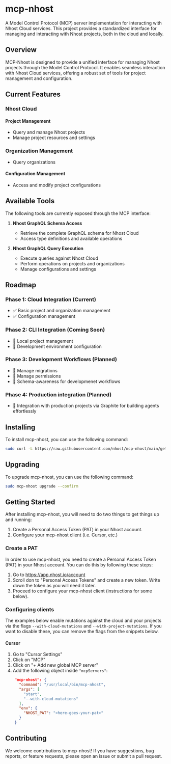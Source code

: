# mcp-nhost

A Model Control Protocol (MCP) server implementation for interacting with Nhost Cloud services. This project provides a standardized interface for managing and interacting with Nhost projects, both in the cloud and locally.

## Overview

MCP-Nhost is designed to provide a unified interface for managing Nhost projects through the Model Control Protocol. It enables seamless interaction with Nhost Cloud services, offering a robust set of tools for project management and configuration.

## Current Features

### Nhost Cloud

#### Project Management
- Query and manage Nhost projects
- Manage project resources and settings

### Organization Management
- Query organizations

#### Configuration Management
- Access and modify project configurations

## Available Tools

The following tools are currently exposed through the MCP interface:

1. **Nhost GraphQL Schema Access**
   - Retrieve the complete GraphQL schema for Nhost Cloud
   - Access type definitions and available operations

2. **Nhost GraphQL Query Execution**
   - Execute queries against Nhost Cloud
   - Perform operations on projects and organizations
   - Manage configurations and settings

## Roadmap

### Phase 1: Cloud Integration (Current)
- ✅ Basic project and organization management
- ✅ Configuration management

### Phase 2: CLI Integration (Coming Soon)
- 🔄 Local project management
- 🔄 Development environment configuration

### Phase 3: Development Workflows (Planned)
- 🔄 Manage migrations
- 🔄 Manage permissions
- 🔄 Schema-awareness for developmenet workflows

### Phase 4: Production integration (Planned)
- 🔄 Integration with production projects via Graphite for building agents effortlessly


## Installing

To install mcp-nhost, you can use the following command:

```bash
sudo curl -L https://raw.githubusercontent.com/nhost/mcp-nhost/main/get.sh | bash
```

## Upgrading

To upgrade mcp-nhost, you can use the following command:

```bash
sudo mcp-nhost upgrade --confirm
```

## Getting Started

After installing mcp-nhost, you will need to do two things to get things up and running:

1. Create a Personal Access Token (PAT) in your Nhost account.
2. Configure your mcp-nhost client (i.e. Cursor, etc.)

### Create a PAT

In order to use mcp-nhost, you need to create a Personal Access Token (PAT) in your Nhost account. You can do this by following these steps:

1. Go to https://app.nhost.io/account
2. Scroll don to "Personal Access Tokens" and create a new token. Write down the token as you will need it later.
3. Proceed to configure your mcp-nhost client (instructions for some below).

### Configuring clients

The examples below enable mutations against the cloud and your projects via the flags `--with-cloud-mutations` and `--with-project-mutations`. If you want to disable these, you can remove the flags from the snippets below.

#### Cursor

1. Go to "Cursor Settings"
2. Click on "MCP"
3. Click on "+ Add new global MCP server"
4. Add the following object inside `"mcpServers"`:

```json
    "mcp-nhost": {
      "command": "/usr/local/bin/mcp-nhost",
      "args": [
        "start",
        "--with-cloud-mutations"
      ],
      "env": {
        "NHOST_PAT": "<here-goes-your-pat>"
      }
    }
```

## Contributing

We welcome contributions to mcp-nhost! If you have suggestions, bug reports, or feature requests, please open an issue or submit a pull request.
